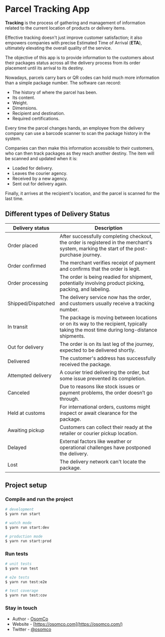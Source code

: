 # Parcel Tracking App

**Tracking** is the process of gathering and management of information related
to the current location of products or delivery items.

Effective tracking doesn't just improve customer satisfaction; it also empowers
companies with precise Estimated Time of Arrival (**ETA**), ultimately elevating
the overall quality of the service.

The objective of this app is to provide information to the customers about their
packages status across all the delivery process from its order placement until
its arrival to its destiny.

Nowadays, parcels carry bars or QR codes can hold much more information than a
simple package number. The software can record:

- The history of where the parcel has been.
- Its content.
- Weight.
- Dimensions.
- Recipient and destination.
- Required certifications.

Every time the parcel changes hands, an employee from the
delivery company can use a barcode scanner to scan the
package history in the system.

Companies can then make this information accessible to their
customers, who can then track packages as they reach another
destiny. The item will be scanned and updated when it is:

- Loaded for delivery.
- Leaves the courier agency.
- Received by a new agency.
- Sent out for delivery again.

Finally, it arrives at the recipient's location, and the
parcel is scanned for the last time.

## Different types of Delivery Status

| Delivery status | Description |
| --------------- | ----------- |
| Order placed | After successfully completing checkout, the order is registered in the merchant's system, marking the start of the post-purchase journey. |
| Order confirmed | The merchant verifies receipt of payment and confirms that the order is legit. |
| Order processing | The order is being readied for shipment, potentially involving product picking, packing, and labeling. |
| Shipped/Dispatched | The delivery service now has the order, and customers usually receive a tracking number. |
| In transit | The package is moving between locations or on its way to the recipient, typically taking the most time during long-distance shipments. |
| Out for delivery | The order is on its last leg of the journey, expected to be delivered shortly. |
| Delivered | The customer's address has successfully received the package. |
| Attempted delivery | A courier tried delivering the order, but some issue prevented its completion. |
| Canceled | Due to reasons like stock issues or payment problems, the order doesn’t go through. |
| Held at customs | For international orders, customs might inspect or await clearance for the package. |
| Awaiting pickup | Customers can collect their ready at the retailer or courier pickup location. |
| Delayed | External factors like weather or operational challenges have postponed the delivery. |
| Lost | The delivery network can't locate the package.|

## Project setup

### Compile and run the project

```bash
# development
$ yarn run start

# watch mode
$ yarn run start:dev

# production mode
$ yarn run start:prod
```

### Run tests

```bash
# unit tests
$ yarn run test

# e2e tests
$ yarn run test:e2e

# test coverage
$ yarn run test:cov
```

### Stay in touch

- Author - [OsomCo](mailto:hello@osomco.com)
- Website - [https://osomco.com](https://osomco.com/)
- Twitter - [@osomco](https://twitter.com/osomco)
